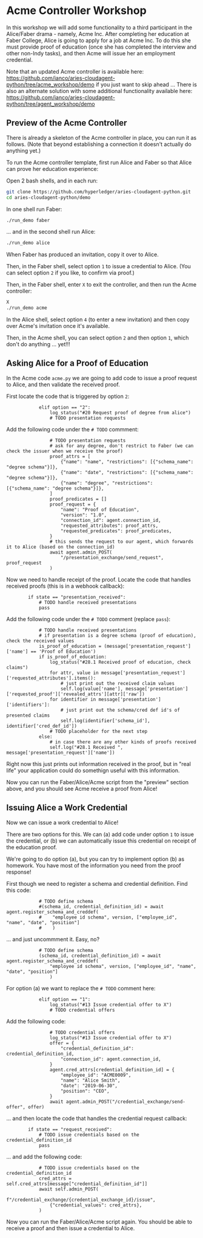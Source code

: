 
# Acme Controller Workshop

In this workshop we will add some functionality to a third participant in the Alice/Faber drama - namely, Acme Inc.  After completing her education at Faber College, Alice is going to apply for a job at Acme Inc.  To do this she must provide proof of education (once she has completed the interview and other non-Indy tasks), and then Acme will issue her an employment credential.

Note that an updated Acme controller is available here: https://github.com/ianco/aries-cloudagent-python/tree/acme_workshop/demo if you just want to skip ahead ...  There is also an alternate solution with some additional functionality available here:  https://github.com/ianco/aries-cloudagent-python/tree/agent_workshop/demo


## Preview of the Acme Controller

There is already a skeleton of the Acme controller in place, you can run it as follows.  (Note that beyond establishing a connection it doesn't actually do anything yet.)

To run the Acme controller template, first run Alice and Faber so that Alice can prove her education experience:

Open 2 bash shells, and in each run:

```bash
git clone https://github.com/hyperledger/aries-cloudagent-python.git
cd aries-cloudagent-python/demo
```

In one shell run Faber:

```bash
./run_demo faber
```

... and in the second shell run Alice:

```bash
./run_demo alice
```

When Faber has produced an invitation, copy it over to Alice.

Then, in the Faber shell, select option ```1``` to issue a credential to Alice.  (You can select option ```2``` if you like, to confirm via proof.)

Then, in the Faber shell, enter ```X``` to exit the controller, and then run the Acme controller:

```bash
X
./run_demo acme
```

In the Alice shell, select option ```4``` (to enter a new invitation) and then copy over Acme's invitation once it's available.

Then, in the Acme shell, you can select option ```2``` and then option ```1```, which don't do anything ... yet!!!


## Asking Alice for a Proof of Education

In the Acme code ```acme.py``` we are going to add code to issue a proof request to Alice, and then validate the received proof.

First locate the code that is triggered by option ```2```:

```
            elif option == "2":
                log_status("#20 Request proof of degree from alice")
                # TODO presentation requests
```

Add the following code under the ```# TODO``` commment:

```
                # TODO presentation requests
                # ask for any degree, don't restrict to Faber (we can check the issuer when we receive the proof)
                proof_attrs = [
                    {"name": "name", "restrictions": [{"schema_name": "degree schema"}]},
                    {"name": "date", "restrictions": [{"schema_name": "degree schema"}]}, 
                    {"name": "degree", "restrictions": [{"schema_name": "degree schema"}]}, 
                ]
                proof_predicates = []
                proof_request = {
                    "name": "Proof of Education",
                    "version": "1.0",
                    "connection_id": agent.connection_id,
                    "requested_attributes": proof_attrs,
                    "requested_predicates": proof_predicates,
                }
                # this sends the request to our agent, which forwards it to Alice (based on the connection_id)
                await agent.admin_POST(
                    "/presentation_exchange/send_request", proof_request
                )
```

Now we need to handle receipt of the proof.  Locate the code that handles received proofs (this is in a webhook callback):

```
        if state == "presentation_received":
            # TODO handle received presentations
            pass
```

Add the following code under the ```# TODO``` comment (replace ```pass```):

```
            # TODO handle received presentations
            # if presentation is a degree schema (proof of education), check the received values
            is_proof_of_education = (message['presentation_request']['name'] == 'Proof of Education')
            if is_proof_of_education:
                log_status("#28.1 Received proof of education, check claims")
                for attr, value in message['presentation_request']['requested_attributes'].items():
                    # just print out the received claim values
                    self.log(value['name'], message['presentation']['requested_proof']['revealed_attrs'][attr]['raw'])
                for identifier in message['presentation']['identifiers']:
                    # just print out the schema/cred def id's of presented claims
                    self.log(identifier['schema_id'], identifier['cred_def_id'])
                # TODO placeholder for the next step
            else:
                # in case there are any other kinds of proofs received
                self.log("#28.1 Received ", message['presentation_request']['name'])
```

Right now this just prints out information received in the proof, but in "real life" your application could do somethign useful with this information.

Now you can run the Faber/Alice/Acme script from the "preview" section above, and you should see Acme receive a proof from Alice!


## Issuing Alice a Work Credential

Now we can issue a work credential to Alice!

There are two options for this.  We can (a) add code under option ```1``` to issue the credential, or (b) we can automatically issue this credential on receipt of the education proof.

We're going to do option (a), but you can try to implement option (b) as homework.  You have most of the information you need from the proof response!

First though we need to register a schema and credential definition.  Find this code:

```
            # TODO define schema
            #(schema_id, credential_definition_id) = await agent.register_schema_and_creddef(
            #    "employee id schema", version, ["employee_id", "name", "date", "position"]
            #    )
```

... and just uncommment it.  Easy, no?

```
            # TODO define schema
            (schema_id, credential_definition_id) = await agent.register_schema_and_creddef(
                "employee id schema", version, ["employee_id", "name", "date", "position"]
                )
```

For option (a) we want to replace the ```# TODO``` comment here:

```
            elif option == "1":
                log_status("#13 Issue credential offer to X")
                # TODO credential offers
```

Add the following code:

```
                # TODO credential offers
                log_status("#13 Issue credential offer to X")
                offer = {
                    "credential_definition_id": credential_definition_id,
                    "connection_id": agent.connection_id,
                }
                agent.cred_attrs[credential_definition_id] = {
                    "employee_id": "ACME0009",
                    "name": "Alice Smith",
                    "date": "2019-06-30",
                    "position": "CEO",
                }
                await agent.admin_POST("/credential_exchange/send-offer", offer)
```

... and then locate the code that handles the credential request callback:

```
        if state == "request_received":
            # TODO issue credentials based on the credential_definition_id
            pass
```

... and add the following code:

```
            # TODO issue credentials based on the credential_definition_id
            cred_attrs = self.cred_attrs[message["credential_definition_id"]]
            await self.admin_POST(
                f"/credential_exchange/{credential_exchange_id}/issue",
                {"credential_values": cred_attrs},
            )
```

Now you can run the Faber/Alice/Acme script again.  You should be able to receive a proof and then issue a credential to Alice.


